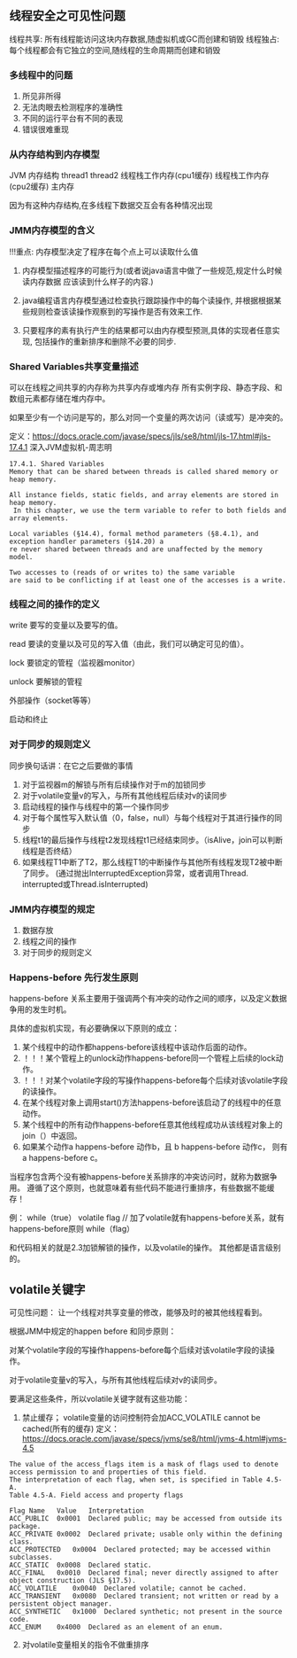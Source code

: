 ## 线程安全之可见性问题

线程共享: 所有线程能访问这块内存数据,随虚拟机或GC而创建和销毁
线程独占: 每个线程都会有它独立的空间,随线程的生命周期而创建和销毁

### 多线程中的问题
1. 所见非所得
2. 无法肉眼去检测程序的准确性
3. 不同的运行平台有不同的表现
4. 错误很难重现


### 从内存结构到内存模型
JVM 内存结构
 thread1                 thread2
 线程栈工作内存(cpu1缓存) 线程栈工作内存(cpu2缓存)
                  主内存
                  
因为有这种内存结构,在多线程下数据交互会有各种情况出现

### JMM内存模型的含义
 !!!重点: 内存模型决定了程序在每个点上可以读取什么值

 1. 内存模型描述程序的可能行为(或者说java语言中做了一些规范,规定什么时候读内存数据
 应该读到什么样子的内容.)
 
 2. java编程语言内存模型通过检查执行跟踪操作中的每个读操作,
 并根据根据某些规则检查该读操作观察到的写操作是否有效来工作.
 
 3. 只要程序的素有执行产生的结果都可以由内存模型预测,具体的实现者任意实现,
 包括操作的重新排序和删除不必要的同步.
 
### Shared Variables共享变量描述
 
 可以在线程之间共享的内存称为共享内存或堆内存
 所有实例字段、静态字段、和数组元素都存储在堆内存中。
 
 如果至少有一个访问是写的，那么对同一个变量的两次访问（读或写）是冲突的。

定义：https://docs.oracle.com/javase/specs/jls/se8/html/jls-17.html#jls-17.4.1
深入JVM虚拟机-周志明
```
17.4.1. Shared Variables
Memory that can be shared between threads is called shared memory or heap memory.

All instance fields, static fields, and array elements are stored in heap memory.
 In this chapter, we use the term variable to refer to both fields and array elements.

Local variables (§14.4), formal method parameters (§8.4.1), and exception handler parameters (§14.20) a
re never shared between threads and are unaffected by the memory model.

Two accesses to (reads of or writes to) the same variable 
are said to be conflicting if at least one of the accesses is a write.
```
### 线程之间的操作的定义

write 要写的变量以及要写的值。

read 要读的变量以及可见的写入值（由此，我们可以确定可见的值）。

lock 要锁定的管程（监视器monitor）

unlock 要解锁的管程

外部操作（socket等等）

启动和终止

### 对于同步的规则定义

同步换句话讲：在它之后要做的事情

1. 对于监视器m的解锁与所有后续操作对于m的加锁同步
2. 对于volatile变量v的写入，与所有其他线程后续对v的读同步
3. 启动线程的操作与线程中的第一个操作同步
4. 对于每个属性写入默认值（0，false，null）与每个线程对于其进行操作的同步
5. 线程t1的最后操作与线程t2发现线程t1已经结束同步。（isAlive，join可以判断线程是否终结）
6. 如果线程T1中断了T2，那么线程T1的中断操作与其他所有线程发现T2被中断了同步。
   (通过抛出InterruptedException异常，或者调用Thread. interrupted或Thread.isInterrupted)

### JMM内存模型的规定

1. 数据存放
2. 线程之间的操作
3. 对于同步的规则定义

### Happens-before 先行发生原则
  
  happens-before 关系主要用于强调两个有冲突的动作之间的顺序，以及定义数据争用的发生时机。
  
  具体的虚拟机实现，有必要确保以下原则的成立：
  
  1. 某个线程中的动作都happens-before该线程中该动作后面的动作。
  2. ！！！某个管程上的unlock动作happens-before同一个管程上后续的lock动作。
  3. ！！！对某个volatile字段的写操作happens-before每个后续对该volatile字段的读操作。
  4. 在某个线程对象上调用start()方法happens-before该启动了的线程中的任意动作。
  5. 某个线程中的所有动作happens-before任意其他线程成功从该线程对象上的join（）中返回。
  6. 如果某个动作a happens-before 动作b，且 b happens-before 动作c，
     则有 a happens-before c。
  
  当程序包含两个没有被happens-before关系排序的冲突访问时，就称为数据争用。
  遵循了这个原则，也就意味着有些代码不能进行重排序，有些数据不能缓存！
  
  例： while（true）
      volatile flag // 加了volatile就有happens-before关系，就有happens-before原则
       while（flag）
  
   和代码相关的就是2.3加锁解锁的操作，以及volatile的操作。 
   其他都是语言级别的。
  
  
## volatile关键字  

可见性问题： 让一个线程对共享变量的修改，能够及时的被其他线程看到。

根据JMM中规定的happen before 和同步原则：

对某个volatile字段的写操作happens-before每个后续对该volatile字段的读操作。

对于volatile变量v的写入，与所有其他线程后续对v的读同步。

要满足这些条件，所以volatile关键字就有这些功能：

 1. 禁止缓存；
    volatile变量的访问控制符会加ACC_VOLATILE
    cannot be cached(所有的缓存)
    定义：https://docs.oracle.com/javase/specs/jvms/se8/html/jvms-4.html#jvms-4.5
 
 ```
The value of the access_flags item is a mask of flags used to denote access permission to and properties of this field.
 The interpretation of each flag, when set, is specified in Table 4.5-A.
Table 4.5-A. Field access and property flags

Flag Name	Value	Interpretation
ACC_PUBLIC	0x0001	Declared public; may be accessed from outside its package.
ACC_PRIVATE	0x0002	Declared private; usable only within the defining class.
ACC_PROTECTED	0x0004	Declared protected; may be accessed within subclasses.
ACC_STATIC	0x0008	Declared static.
ACC_FINAL	0x0010	Declared final; never directly assigned to after object construction (JLS §17.5).
ACC_VOLATILE	0x0040	Declared volatile; cannot be cached.
ACC_TRANSIENT	0x0080	Declared transient; not written or read by a persistent object manager.
ACC_SYNTHETIC	0x1000	Declared synthetic; not present in the source code.
ACC_ENUM	0x4000	Declared as an element of an enum.
```
 
 2. 对volatile变量相关的指令不做重排序
  
  
  
  
  
  
  
  
  
  
  
  
  
  
  
  
  
  
  
  
  
  
  
  
  
  
  
  
  
  
  
  
  
  
  
  
  
  
  
  
  
  
  
  
  
  
  
  
  



